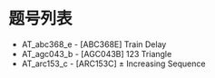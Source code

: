 # 题号列表

- AT_abc368_e - [ABC368E] Train Delay
- AT_agc043_b - [AGC043B] 123 Triangle
- AT_arc153_c - [ARC153C] ± Increasing Sequence
